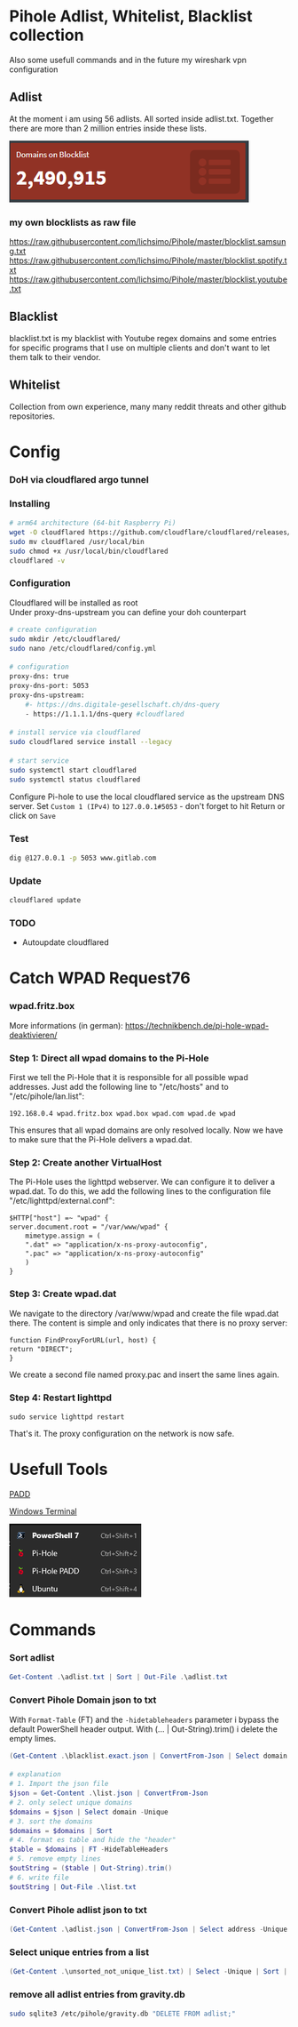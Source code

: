 # Pihole Adlist, Whitelist, Blacklist collection
Also some usefull commands and in the future my wireshark vpn configuration

## Adlist
At the moment i am using 56 adlists. All sorted inside adlist.txt.
Together there are more than 2 million entries inside these lists.

![DomainsOnBlocklist](https://raw.githubusercontent.com/lichsimo/Pihole/master/Image/Domains.png)

### my own blocklists as raw file

https://raw.githubusercontent.com/lichsimo/Pihole/master/blocklist.samsung.txt
https://raw.githubusercontent.com/lichsimo/Pihole/master/blocklist.spotify.txt
https://raw.githubusercontent.com/lichsimo/Pihole/master/blocklist.youtube.txt

## Blacklist
blacklist.txt is my blacklist with Youtube regex domains and some entries for specific programs that I use on multiple clients and don't want to let them talk to their vendor.

## Whitelist
Collection from own experience, many many reddit threats and other github repositories.

# Config
### DoH via cloudflared argo tunnel

### Installing
``` bash
# arm64 architecture (64-bit Raspberry Pi)
wget -O cloudflared https://github.com/cloudflare/cloudflared/releases/latest/download/cloudflared-linux-arm64
sudo mv cloudflared /usr/local/bin
sudo chmod +x /usr/local/bin/cloudflared
cloudflared -v
```

### Configuration 
Cloudflared will be installed as root<br>
Under proxy-dns-upstream you can define your doh counterpart
``` bash
# create configuration
sudo mkdir /etc/cloudflared/
sudo nano /etc/cloudflared/config.yml

# configuration 
proxy-dns: true
proxy-dns-port: 5053
proxy-dns-upstream:
    #- https://dns.digitale-gesellschaft.ch/dns-query
    - https://1.1.1.1/dns-query #cloudflared

# install service via cloudflared 
sudo cloudflared service install --legacy

# start service
sudo systemctl start cloudflared
sudo systemctl status cloudflared
```
Configure Pi-hole to use the local cloudflared service as the upstream DNS server. Set `Custom 1 (IPv4)` to `127.0.0.1#5053` - don't forget to hit Return or click on `Save`

### Test
``` bash
dig @127.0.0.1 -p 5053 www.gitlab.com
```

### Update
``` bash
cloudflared update
```

### TODO
- Autoupdate cloudflared

# Catch  WPAD Request76
### wpad.fritz.box
More informations (in german): https://technikbench.de/pi-hole-wpad-deaktivieren/
### Step 1: Direct all wpad domains to the Pi-Hole

First we tell the Pi-Hole that it is responsible for all possible wpad addresses. Just add the following line to "/etc/hosts" and to "/etc/pihole/lan.list":
``` 
192.168.0.4 wpad.fritz.box wpad.box wpad.com wpad.de wpad
```
This ensures that all wpad domains are only resolved locally. Now we have to make sure that the Pi-Hole delivers a wpad.dat.

### Step 2: Create another VirtualHost
The Pi-Hole uses the lighttpd webserver. We can configure it to deliver a wpad.dat. To do this, we add the following lines to the configuration file "/etc/lighttpd/external.conf":
```
$HTTP["host"] =~ "wpad" {
server.document.root = "/var/www/wpad" {
    mimetype.assign = (
    ".dat" => "application/x-ns-proxy-autoconfig",
    ".pac" => "application/x-ns-proxy-autoconfig"
    )
}
```
### Step 3: Create wpad.dat
We navigate to the directory /var/www/wpad and create the file wpad.dat there. The content is simple and only indicates that there is no proxy server:
```
function FindProxyForURL(url, host) {
return "DIRECT";
}
```
We create a second file named proxy.pac and insert the same lines again.

### Step 4: Restart lighttpd 
```
sudo service lighttpd restart
```
That's it. The proxy configuration on the network is now safe.

# Usefull Tools
[PADD](https://github.com/pi-hole/padd)

[Windows Terminal](https://github.com/microsoft/terminal)

![Windows Terminal Profiles](https://raw.githubusercontent.com/lichsimo/Pihole/master/Image/WTProfiles.png)

# Commands
### Sort adlist
``` powershell
Get-Content .\adlist.txt | Sort | Out-File .\adlist.txt
```
### Convert Pihole Domain json to txt
With `Format-Table` (FT) and the `-hidetableheaders` parameter i bypass the default PowerShell header output. With (... | Out-String).trim() i delete the empty limes.

``` powershell
(Get-Content .\blacklist.exact.json | ConvertFrom-Json | Select domain -Unique | Sort domain | FT -HideTableHeaders | Out-String).trim() | Out-File .\blacklist.exact.txt

# explanation
# 1. Import the json file
$json = Get-Content .\list.json | ConvertFrom-Json
# 2. only select unique domains
$domains = $json | Select domain -Unique
# 3. sort the domains
$domains = $domains | Sort
# 4. format es table and hide the "header"
$table = $domains | FT -HideTableHeaders
# 5. remove empty lines
$outString = ($table | Out-String).trim()
# 6. write file
$outString | Out-File .\list.txt
```

### Convert Pihole adlist json to txt
``` powershell
(Get-Content .\adlist.json | ConvertFrom-Json | Select address -Unique | Sort address | FT -HideTableHeaders | Out-String).trim() | Out-File .\adlist.txt
```

### Select unique entries from a list
``` powershell
(Get-Content .\unsorted_not_unique_list.txt) | Select -Unique | Sort | Out-File .\sorted_unique_list.txt
```

### remove all adlist entries from gravity.db
``` bash
sudo sqlite3 /etc/pihole/gravity.db "DELETE FROM adlist;"
```